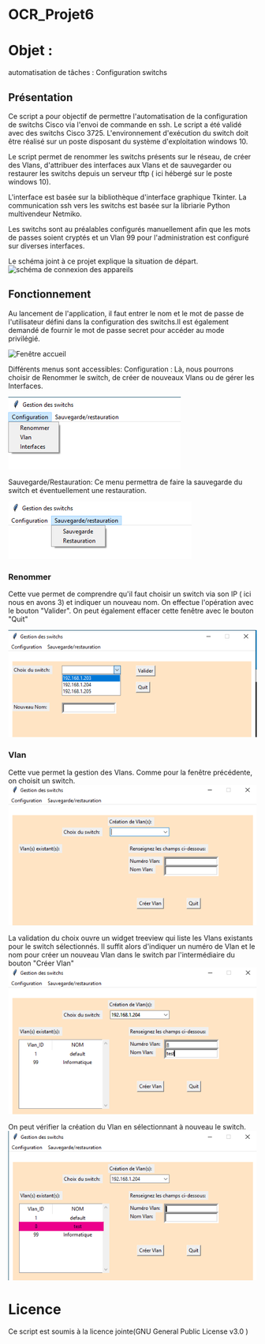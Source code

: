 # OCR_Projet6
# Objet :
automatisation de tâches : Configuration switchs

## Présentation
Ce script a pour objectif de permettre l'automatisation de la configuration de switchs Cisco via l'envoi de commande en ssh. 
Le script a été validé avec des switchs Cisco 3725. L'environnement d'exécution du switch doit être réalisé sur un poste disposant du système d'exploitation windows 10.

Le script permet de renommer les switchs présents sur le réseau, de créer des Vlans, d'attribuer des interfaces aux Vlans et de sauvegarder ou restaurer les switchs depuis un serveur tftp ( ici hébergé sur le poste windows 10).

L'interface est basée  sur la bibliothèque d'interface graphique Tkinter.
La communication ssh vers les switchs est basée sur la libriarie Python multivendeur Netmiko. 

Les switchs sont au préalables configurés manuellement afin que les mots de passes soient cryptés et un Vlan 99 pour l'administration est configuré sur diverses interfaces. 

Le schéma joint à ce projet explique la situation de départ. ![schéma de connexion des appareils](https://user-images.githubusercontent.com/82892277/121871526-82071e80-cd04-11eb-92c1-64c478aee1d8.png)

## Fonctionnement
Au lancement de l'application, il faut entrer le nom et le mot de passe de l'utilisateur défini dans la configuration des switchs.Il est également demandé de fournir le mot de passe secret pour accéder au mode privilégié.

 ![Fenêtre accueil](https://github.com/Gaspar-F/OCR_Projet6/blob/628589a409c0133c420df154063fb94c4c54fd4e/Images/Fen%C3%AAtre%20accueil.png)

Différents menus sont accessibles:
Configuration : 
Là, nous pourrons choisir de Renommer le switch, de créer de nouveaux Vlans ou de gérer les Interfaces.

![Menu Configuration](https://github.com/Gaspar-F/OCR_Projet6/blob/628589a409c0133c420df154063fb94c4c54fd4e/Images/Menu%20Configuration.png)


Sauvegarde/Restauration:
Ce menu permettra de faire la sauvegarde du switch et éventuellement une restauration.

![Menu Sauvegarde_Restauration](https://github.com/Gaspar-F/OCR_Projet6/blob/628589a409c0133c420df154063fb94c4c54fd4e/Images/Menu%20Sauvegarde_Restauration.png)

### Renommer
Cette vue permet de comprendre qu'il faut choisir un switch via son IP ( ici nous en avons 3) et indiquer un nouveau nom. On effectue l'opération avec le bouton "Valider". On peut également effacer cette fenêtre avec le bouton "Quit"

![Renommer](https://github.com/Gaspar-F/OCR_Projet6/blob/744135750da4c380849b44fb85c3f6da18383cad/Images/Renommer.png)

### Vlan
Cette vue permet la gestion des Vlans. Comme pour la fenêtre précédente, on choisit un switch. 
![Vlan_accueil](https://github.com/Gaspar-F/OCR_Projet6/blob/628589a409c0133c420df154063fb94c4c54fd4e/Images/Vlan_accueil.png)

La validation du choix ouvre un widget treeview qui liste les Vlans existants pour le switch sélectionnés.
Il suffit alors d'indiquer un numéro de Vlan et le nom pour créer un nouveau Vlan dans le switch par l'intermédiaire du bouton "Créer Vlan"
![Vlan](https://github.com/Gaspar-F/OCR_Projet6/blob/628589a409c0133c420df154063fb94c4c54fd4e/Images/Vlan.png)

On peut vérifier la création du Vlan en sélectionnant à nouveau le switch.
![Vlan créé](https://github.com/Gaspar-F/OCR_Projet6/blob/628589a409c0133c420df154063fb94c4c54fd4e/Images/Vlan%20cr%C3%A9%C3%A9.png)


# Licence
Ce script est soumis à la licence jointe(GNU General Public License v3.0 )
